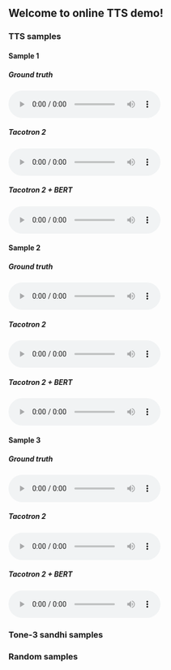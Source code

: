 ## Welcome to online TTS demo!



### TTS samples
#### Sample 1
##### Ground truth
<audio controls="controls">
<source type="audio/wav" src="tts/002791.wav"></source>
</audio>

##### Tacotron 2
<audio controls="controls">
<source type="audio/wav" src="tts/pinyin_002791.wav"></source>
</audio>

##### Tacotron 2 + BERT
<audio controls="controls">
<source type="audio/wav" src="tts/bert_002791.wav"></source>
</audio>

#### Sample 2
##### Ground truth
<audio controls="controls">
<source type="audio/wav" src="tts/003228.wav"></source>
</audio>

##### Tacotron 2
<audio controls="controls">
<source type="audio/wav" src="tts/pinyin_003228.wav"></source>
</audio>

##### Tacotron 2 + BERT
<audio controls="controls">
<source type="audio/wav" src="tts/bert_003228.wav"></source>
</audio>


#### Sample 3
##### Ground truth
<audio controls="controls">
<source type="audio/wav" src="tts/006494.wav"></source>
</audio>

##### Tacotron 2
<audio controls="controls">
<source type="audio/wav" src="tts/pinyin_006494.wav"></source>
</audio>

##### Tacotron 2 + BERT
<audio controls="controls">
<source type="audio/wav" src="tts/bert_006494.wav"></source>
</audio>

### Tone-3 sandhi samples



### Random samples

